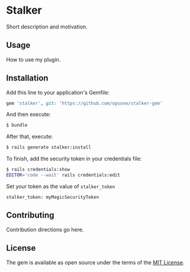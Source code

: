 # Stalker
Short description and motivation.

## Usage
How to use my plugin.

## Installation
Add this line to your application's Gemfile:

```ruby
gem 'stalker', git: 'https://github.com/opsone/stalker-gem'
```

And then execute:
```bash
$ bundle
```

After that, execute:
```bash
$ rails generate stalker:install
```

To finish, add the security token in your credentials file:
```bash
$ rails credentials:show 
EDITOR='code --wait' rails credentials:edit
```

Set your token as the value of `stalker_token`
```
stalker_token: myMagicSecurityToken
```

## Contributing
Contribution directions go here.

## License
The gem is available as open source under the terms of the [MIT License](https://opensource.org/licenses/MIT).
